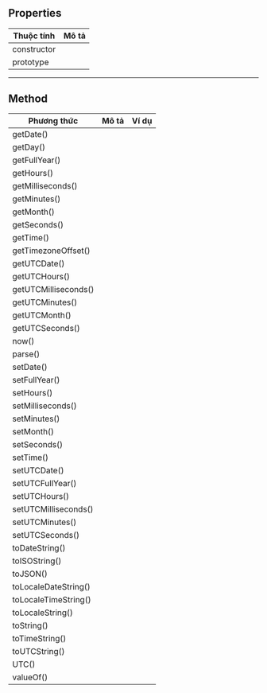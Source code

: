 # 

## Properties

| Thuộc tính  | Mô tả |
| ----------- | ----- |
| constructor |       |
| prototype   |       |

---

## Method

| Phương thức          | Mô tả | Ví dụ |
| -------------------- | ----- | ----- |
| getDate()            |       |       |
| getDay()             |       |       |
| getFullYear()        |       |       |
| getHours()           |       |       |
| getMilliseconds()    |       |       |
| getMinutes()         |       |       |
| getMonth()           |       |       |
| getSeconds()         |       |       |
| getTime()            |       |       |
| getTimezoneOffset()  |       |       |
| getUTCDate()         |       |       |
| getUTCHours()        |       |       |
| getUTCMilliseconds() |       |       |
| getUTCMinutes()      |       |       |
| getUTCMonth()        |       |       |
| getUTCSeconds()      |       |       |
| now()                |       |       |
| parse()              |       |       |
| setDate()            |       |       |
| setFullYear()        |       |       |
| setHours()           |       |       |
| setMilliseconds()    |       |       |
| setMinutes()         |       |       |
| setMonth()           |       |       |
| setSeconds()         |       |       |
| setTime()            |       |       |
| setUTCDate()         |       |       |
| setUTCFullYear()     |       |       |
| setUTCHours()        |       |       |
| setUTCMilliseconds() |       |       |
| setUTCMinutes()      |       |       |
| setUTCSeconds()      |       |       |
| toDateString()       |       |       |
| toISOString()        |       |       |
| toJSON()             |       |       |
| toLocaleDateString() |       |       |
| toLocaleTimeString() |       |       |
| toLocaleString()     |       |       |
| toString()           |       |       |
| toTimeString()       |       |       |
| toUTCString()        |       |       |
| UTC()                |       |       |
| valueOf()            |       |       |
